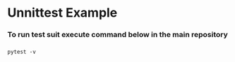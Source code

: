 # Unnittest Example
### To run test suit  execute command below in the main repository
###
````
pytest -v
````
